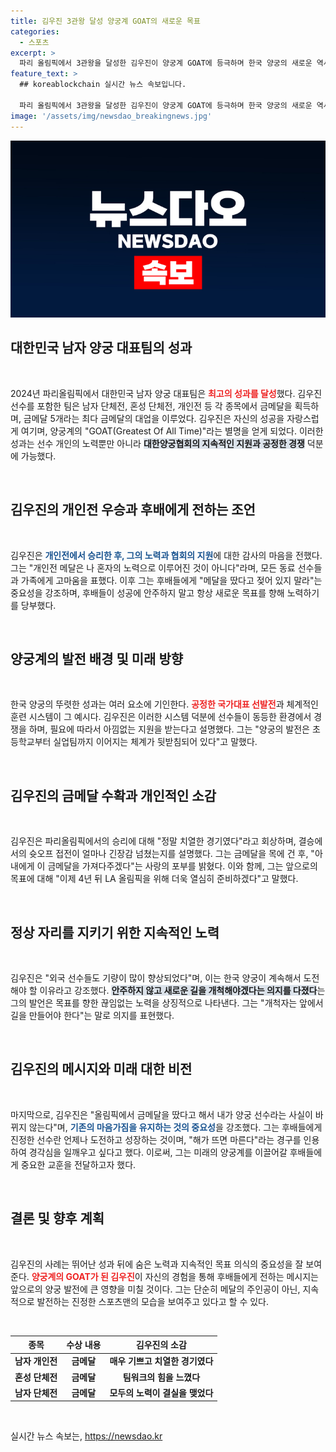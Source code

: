 ```yaml
---
title: 김우진 3관왕 달성 양궁계 GOAT의 새로운 목표
categories:
  - 스포츠
excerpt: >
  파리 올림픽에서 3관왕을 달성한 김우진이 양궁계 GOAT에 등극하며 한국 양궁의 새로운 역사를 썼다. 금메달의 기쁨 속에서도 겸손한 마음을 잃지 않고, 후배들에게 지속적인 노력과 도전을 강조했다. 주목할 만한 그의 조언이 무엇인지 궁금하다면 클릭해보세요!
feature_text: >
  ## koreablockchain 실시간 뉴스 속보입니다.

  파리 올림픽에서 3관왕을 달성한 김우진이 양궁계 GOAT에 등극하며 한국 양궁의 새로운 역사를 썼다. 금메달의 기쁨 속에서도 겸손한 마음을 잃지 않고, 후배들에게 지속적인 노력과 도전을 강조했다. 주목할 만한 그의 조언이 무엇인지 궁금하다면 클릭해보세요!
image: '/assets/img/newsdao_breakingnews.jpg'
---
```


<p><img src="/assets/img/newsdao_breakingnews.jpg" alt="koreablockchain 속보" /></p>

<h2 data-ke-size="size26">대한민국 남자 양궁 대표팀의 성과</h2>

<p data-ke-size="size16">&nbsp;</p>

<p>2024년 파리올림픽에서 대한민국 남자 양궁 대표팀은 <b><span style="color: #ee2323;">최고의 성과를 달성</span></b>했다. 김우진 선수를 포함한 팀은 남자 단체전, 혼성 단체전, 개인전 등 각 종목에서 금메달을 획득하며, 금메달 5개라는 최다 금메달의 대업을 이루었다. 김우진은 자신의 성공을 자랑스럽게 여기며, 양궁계의 "GOAT(Greatest Of All Time)"라는 별명을 얻게 되었다. 이러한 성과는 선수 개인의 노력뿐만 아니라 <b><span style="background-color: #21538527;">대한양궁협회의 지속적인 지원과 공정한 경쟁</span></b> 덕분에 가능했다. </p>

<p data-ke-size="size16">&nbsp;</p>

<h2 data-ke-size="size26">김우진의 개인전 우승과 후배에게 전하는 조언</h2>

<p data-ke-size="size16">&nbsp;</p>

<p>김우진은 <b><span style="color: #1a5490;">개인전에서 승리한 후, 그의 노력과 협회의 지원</span></b>에 대한 감사의 마음을 전했다. 그는 "개인전 메달은 나 혼자의 노력으로 이루어진 것이 아니다"라며, 모든 동료 선수들과 가족에게 고마움을 표했다. 이후 그는 후배들에게 "메달을 땄다고 젖어 있지 말라"는 중요성을 강조하며, 후배들이 성공에 안주하지 말고 항상 새로운 목표를 향해 노력하기를 당부했다. </p>

<p data-ke-size="size16">&nbsp;</p>

<h2 data-ke-size="size26">양궁계의 발전 배경 및 미래 방향</h2>

<p data-ke-size="size16">&nbsp;</p>

<p>한국 양궁의 뚜렷한 성과는 여러 요소에 기인한다. <b><span style="color: #ee2323;">공정한 국가대표 선발전</span></b>과 체계적인 훈련 시스템이 그 예시다. 김우진은 이러한 시스템 덕분에 선수들이 동등한 환경에서 경쟁을 하며, 필요에 따라서 아낌없는 지원을 받는다고 설명했다. 그는 "양궁의 발전은 초등학교부터 실업팀까지 이어지는 체계가 뒷받침되어 있다"고 말했다. </p>

<p data-ke-size="size16">&nbsp;</p>

<h2 data-ke-size="size26">김우진의 금메달 수확과 개인적인 소감</h2>

<p data-ke-size="size16">&nbsp;</p>

<p>김우진은 파리올림픽에서의 승리에 대해 "정말 치열한 경기였다"라고 회상하며, 결승에서의 슛오프 접전이 얼마나 긴장감 넘쳤는지를 설명했다. 그는 금메달을 목에 건 후, "아내에게 이 금메달을 가져다주겠다"는 사랑의 포부를 밝혔다. 이와 함께, 그는 앞으로의 목표에 대해 "이제 4년 뒤 LA 올림픽을 위해 더욱 열심히 준비하겠다"고 말했다. </p>

<p data-ke-size="size16">&nbsp;</p>

<h2 data-ke-size="size26">정상 자리를 지키기 위한 지속적인 노력</h2>

<p data-ke-size="size16">&nbsp;</p>

<p>김우진은 "외국 선수들도 기량이 많이 향상되었다"며, 이는 한국 양궁이 계속해서 도전해야 할 이유라고 강조했다. <b><span style="background-color: #21538527;">안주하지 않고 새로운 길을 개척해야겠다는 의지를 다졌다</span></b>는 그의 발언은 목표를 향한 끊임없는 노력을 상징적으로 나타낸다. 그는 "개척자는 앞에서 길을 만들어야 한다"는 말로 의지를 표현했다. </p>

<p data-ke-size="size16">&nbsp;</p>

<h2 data-ke-size="size26">김우진의 메시지와 미래 대한 비전</h2>

<p data-ke-size="size16">&nbsp;</p>

<p>마지막으로, 김우진은 "올림픽에서 금메달을 땄다고 해서 내가 양궁 선수라는 사실이 바뀌지 않는다"며, <b><span style="color: #1a5490;">기존의 마음가짐을 유지하는 것의 중요성</span></b>을 강조했다. 그는 후배들에게 진정한 선수란 언제나 도전하고 성장하는 것이며, "해가 뜨면 마른다"라는 경구를 인용하여 경각심을 일깨우고 싶다고 했다. 이로써, 그는 미래의 양궁계를 이끌어갈 후배들에게 중요한 교훈을 전달하고자 했다. </p>

<p data-ke-size="size16">&nbsp;</p>

<h2 data-ke-size="size26">결론 및 향후 계획</h2>

<p data-ke-size="size16">&nbsp;</p>

<p>김우진의 사례는 뛰어난 성과 뒤에 숨은 노력과 지속적인 목표 의식의 중요성을 잘 보여준다. <b><span style="color: #ee2323;">양궁계의 GOAT가 된 김우진</span></b>이 자신의 경험을 통해 후배들에게 전하는 메시지는 앞으로의 양궁 발전에 큰 영향을 미칠 것이다. 그는 단순히 메달의 주인공이 아닌, 지속적으로 발전하는 진정한 스포츠맨의 모습을 보여주고 있다고 할 수 있다. </p>

<p data-ke-size="size16">&nbsp;</p>

<table>
  <thead>
    <tr>
      <th style="text-align: center;"><b>종목</b></th>
      <th style="text-align: center;"><b>수상 내용</b></th>
      <th style="text-align: center;"><b>김우진의 소감</b></th>
    </tr>
  </thead>
  <tbody>
    <tr>
      <td style="text-align: center; height: 17px;"><b>남자 개인전</b></td>
      <td style="text-align: center; height: 17px;"><b>금메달</b></td>
      <td style="text-align: center; height: 17px;"><b>매우 기쁘고 치열한 경기였다</b></td>
    </tr>
    <tr>
      <td style="text-align: center; height: 17px;"><b>혼성 단체전</b></td>
      <td style="text-align: center; height: 17px;"><b>금메달</b></td>
      <td style="text-align: center; height: 17px;"><b>팀워크의 힘을 느꼈다</b></td>
    </tr>
    <tr>
      <td style="text-align: center; height: 17px;"><b>남자 단체전</b></td>
      <td style="text-align: center; height: 17px;"><b>금메달</b></td>
      <td style="text-align: center; height: 17px;"><b>모두의 노력이 결실을 맺었다</b></td>
    </tr>
  </tbody>
</table>

<p data-ke-size="size16">&nbsp;</p>
실시간 뉴스 속보는, <a href="https://newsdao.kr" rel="dofollow">https://newsdao.kr</a>


